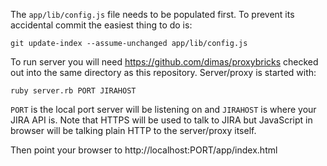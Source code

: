 
The `app/lib/config.js` file needs to be populated first. To prevent its accidental commit the easiest
thing to do is:
```
git update-index --assume-unchanged app/lib/config.js
```

To run server you will need https://github.com/dimas/proxybricks checked out into the same directory as this repository.
Server/proxy is started with:
```
ruby server.rb PORT JIRAHOST
```
`PORT` is the local port server will be listening on and `JIRAHOST` is where your JIRA API is.
Note that HTTPS will be used to talk to JIRA but JavaScript in browser will be
talking plain HTTP to the server/proxy itself.

Then point your browser to http://localhost:PORT/app/index.html
